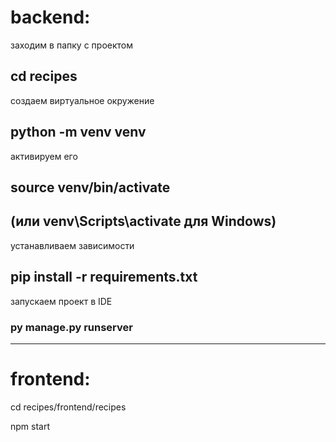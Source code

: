 # backend:

заходим в папку с проектом

## cd recipes 

создаем виртуальное окружение

## python -m venv venv

активируем его

## source venv/bin/activate 

## (или venv\Scripts\activate для Windows)

устанавливаем зависимости

## pip install -r requirements.txt

запускаем проект в IDE

### py manage.py runserver

----

# frontend:

cd recipes/frontend/recipes

npm start

